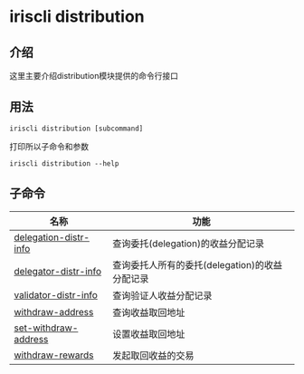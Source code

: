 # iriscli distribution 

## 介绍

这里主要介绍distribution模块提供的命令行接口

## 用法

```shell
iriscli distribution [subcommand]
```

打印所以子命令和参数

```shell
iriscli distribution --help
```

## 子命令

| 名称                            | 功能                                                   |
| --------------------------------| --------------------------------------------------------------|
| [delegation-distr-info](delegation-distr-info.md) | 查询委托(delegation)的收益分配记录 |
| [delegator-distr-info](delegator-distr-info.md) | 查询委托人所有的委托(delegation)的收益分配记录 |
| [validator-distr-info](validator-distr-info.md) | 查询验证人收益分配记录 |
| [withdraw-address](withdraw-address.md) | 查询收益取回地址 |
| [set-withdraw-address](set-withdraw-address.md)  | 设置收益取回地址 |
| [withdraw-rewards](withdraw-rewards.md) | 发起取回收益的交易 |
